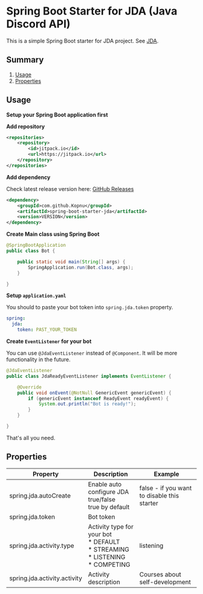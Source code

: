 # Spring Boot Starter for JDA (Java Discord API)

This is a simple Spring Boot starter for JDA project. See [JDA](https://github.com/DV8FromTheWorld/JDA).

## Summary

1. [Usage](#Usage)
2. [Properties](#Properties)

## Usage

**Setup your Spring Boot application first**

**Add repository**

```xml
<repositories>
    <repository>
        <id>jitpack.io</id>
        <url>https://jitpack.io</url>
    </repository>
</repositories>
```

**Add dependency**

Check latest release version here: [GitHub Releases](https://github.com/Kopnu/spring-boot-starter-jda/releases)

```xml
<dependency>
    <groupId>com.github.Kopnu</groupId>
    <artifactId>spring-boot-starter-jda</artifactId>
    <version>VERSION</version>
</dependency>
```

**Create Main class using Spring Boot**
```java
@SpringBootApplication
public class Bot {

    public static void main(String[] args) {
        SpringApplication.run(Bot.class, args);
    }

}
```
**Setup `application.yaml`**

You should to paste your bot token into `spring.jda.token` property.

```yaml
spring:
  jda:
    token: PAST_YOUR_TOKEN
```

**Create `EventListener` for your bot**

You can use `@JdaEventListener` instead of `@Component`. It will be more functionality in the future.

```java
@JdaEventListener
public class JdaReadyEventListener implements EventListener {

    @Override
    public void onEvent(@NotNull GenericEvent genericEvent) {
        if (genericEvent instanceof ReadyEvent readyEvent) {
            System.out.println("Bot is ready!");
        }
    }

}
```

That's all you need.

## Properties

|Property|Description|Example|
|----------------------------|-----------------------|-----------------------|
|spring.jda.autoCreate       | Enable auto configure JDA<br/>true/false<br/>true by default|false - if you want to disable this starter|
|spring.jda.token            | Bot token | |
|spring.jda.activity.type    | Activity type for your bot<br/>* DEFAULT<br/>* STREAMING<br/>* LISTENING<br/>* COMPETING|listening|
|spring.jda.activity.activity| Activity description |Courses about self-development|

